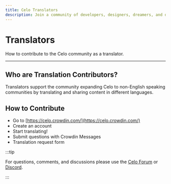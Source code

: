 ```yaml
---
title: Celo Translators
description: Join a community of developers, designers, dreamers, and doers building prosperity for everyone.
---
```


# Translators

How to contribute to the Celo community as a translator.

___

## Who are Translation Contributors?

Translators support the community expanding Celo to non-English speaking communities by translating and sharing content in different languages.

## How to Contribute

* Go to [https://celo.crowdin.com/](https://celo.crowdin.com/)
* Create an account
* Start translating!
* Submit questions with Crowdin Messages
* Translation request form

:::tip

For questions, comments, and discussions please use the [Celo Forum](https://forum.celo.org/) or [Discord](https://chat.celo.org/).

:::